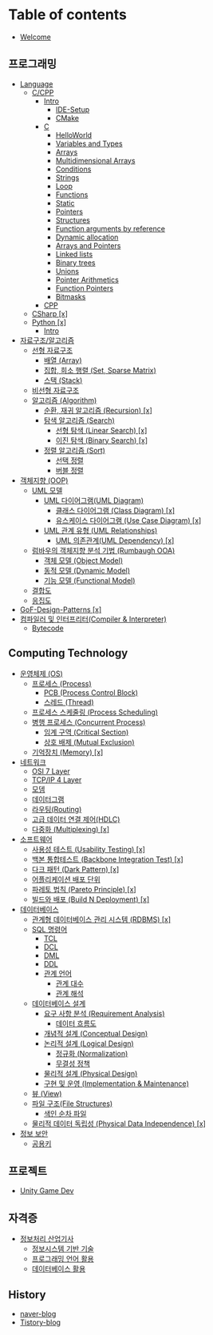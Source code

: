 # Table of contents

* [Welcome](README.md)

## 프로그래밍 <a href="#programming" id="programming"></a>

* [Language](programming/language/README.md)
  * [C/CPP](programming/language/c-cpp/README.md)
    * [Intro](programming/language/c-cpp/intro/README.md)
      * [IDE-Setup](programming/language/c-cpp/intro/intro.md)
      * [CMake](programming/language/c-cpp/intro/cmake.md)
    * [C](programming/language/c-cpp/c/README.md)
      * [HelloWorld](programming/language/c-cpp/c/helloworld.md)
      * [Variables and Types](programming/language/c-cpp/c/variables-and-types.md)
      * [Arrays](programming/language/c-cpp/c/arrays.md)
      * [Multidimensional Arrays](programming/language/c-cpp/c/multidimensional-arrays.md)
      * [Conditions](programming/language/c-cpp/c/conditions.md)
      * [Strings](programming/language/c-cpp/c/strings.md)
      * [Loop](programming/language/c-cpp/c/loop.md)
      * [Functions](programming/language/c-cpp/c/functions.md)
      * [Static](programming/language/c-cpp/c/static.md)
      * [Pointers](programming/language/c-cpp/c/pointers.md)
      * [Structures](programming/language/c-cpp/c/structures.md)
      * [Function arguments by reference](programming/language/c-cpp/c/function-arguments-by-reference.md)
      * [Dynamic allocation](programming/language/c-cpp/c/dynamic-allocation.md)
      * [Arrays and Pointers](programming/language/c-cpp/c/arrays-and-pointers.md)
      * [Linked lists](programming/language/c-cpp/c/linked-lists.md)
      * [Binary trees](programming/language/c-cpp/c/binary-trees.md)
      * [Unions](programming/language/c-cpp/c/unions.md)
      * [Pointer Arithmetics](programming/language/c-cpp/c/pointer-arithmetics.md)
      * [Function Pointers](programming/language/c-cpp/c/function-pointers.md)
      * [Bitmasks](programming/language/c-cpp/c/bitmasks.md)
    * [CPP](programming/language/c-cpp/cpp.md)
  * [CSharp \[x\]](programming/language/csharp.md)
  * [Python \[x\]](programming/language/python/README.md)
    * [Intro](programming/language/python/intro.md)
* [자료구조/알고리즘](programming/structalgo/README.md)
  * [선형 자료구조](programming/structalgo/linear-data-structure/README.md)
    * [배열 (Array)](programming/structalgo/linear-data-structure/array.md)
    * [집합, 희소 행렬 (Set, Sparse Matrix)](programming/structalgo/linear-data-structure/set-sparse-matrix.md)
    * [스택 (Stack)](programming/structalgo/linear-data-structure/stack.md)
  * [비선형 자료구조](programming/structalgo/non-linear-data-structure.md)
  * [알고리즘 (Algorithm)](programming/structalgo/algorithm/README.md)
    * [순환, 재귀 알고리즘 (Recursion) \[x\]](programming/structalgo/algorithm/recursion.md)
    * [탐색 알고리즘 (Search)](programming/structalgo/algorithm/search/README.md)
      * [선형 탐색 (Linear Search) \[x\]](programming/structalgo/algorithm/search/linear-search.md)
      * [이진 탐색 (Binary Search) \[x\]](programming/structalgo/algorithm/search/binary-search.md)
    * [정렬 알고리즘 (Sort)](programming/structalgo/algorithm/sort/README.md)
      * [선택 정렬](programming/structalgo/algorithm/sort/selection-sort.md)
      * [버블 정렬](programming/structalgo/algorithm/sort/bubble-sort.md)
* [객체지향 (OOP)](programming/oop/README.md)
  * [UML 모델](programming/oop/uml-model/README.md)
    * [UML 다이어그램(UML Diagram)](programming/oop/uml-model/uml-diagram/README.md)
      * [클래스 다이어그램 (Class Diagram) \[x\]](programming/oop/uml-model/uml-diagram/class-diagram.md)
      * [유스케이스 다이어그램 (Use Case Diagram) \[x\]](programming/oop/uml-model/uml-diagram/use-case-diagram.md)
    * [UML 관계 유형 (UML Relationships)](programming/oop/uml-model/uml-relationships/README.md)
      * [UML 의존관계(UML Dependency) \[x\]](programming/oop/uml-model/uml-relationships/uml-dependency.md)
  * [럼바우의 객체지향 분석 기법 (Rumbaugh OOA)](programming/oop/rumbaugh-ooa/README.md)
    * [객체 모델 (Object Model)](programming/oop/rumbaugh-ooa/object-model.md)
    * [동적 모델 (Dynamic Model)](programming/oop/rumbaugh-ooa/dynamic-model.md)
    * [기능 모델 (Functional Model)](programming/oop/rumbaugh-ooa/functional-model.md)
  * [결합도](programming/oop/coupling.md)
  * [응집도](programming/oop/cohesion.md)
* [GoF-Design-Patterns \[x\]](programming/gof-design-patterns.md)
* [컴파일러 및 인터프리터(Compiler & Interpreter)](programming/compiler-and-interpreter/README.md)
  * [Bytecode](programming/compiler-and-interpreter/bytecode.md)

## Computing Technology

* [운영체제 (OS)](computing-technology/os/README.md)
  * [프로세스 (Process)](computing-technology/os/process/README.md)
    * [PCB (Process Control Block)](computing-technology/os/process/pcb-process-control-block.md)
    * [스레드 (Thread)](computing-technology/os/process/thread.md)
  * [프로세스 스케줄링 (Process Scheduling)](computing-technology/os/process-scheduling.md)
  * [병행 프로세스 (Concurrent Process)](computing-technology/os/concurrent-process/README.md)
    * [임계 구역 (Critical Section)](computing-technology/os/concurrent-process/critical-section.md)
    * [상호 배제 (Mutual Exclusion)](computing-technology/os/concurrent-process/mutual-exclusion.md)
  * [기억장치 (Memory) \[x\]](computing-technology/os/memory-x.md)
* [네트워크](computing-technology/network/README.md)
  * [OSI 7 Layer](computing-technology/network/osi-7-layer.md)
  * [TCP/IP 4 Layer](computing-technology/network/tcp-ip-4-layer.md)
  * [모뎀](computing-technology/network/modem.md)
  * [데이터그램](computing-technology/network/datagram.md)
  * [라우팅(Routing)](computing-technology/network/routing.md)
  * [고급 데이터 연결 제어(HDLC)](computing-technology/network/hdlc.md)
  * [다중화 (Multiplexing) \[x\]](computing-technology/network/multiplexing-x.md)
* [소프트웨어](computing-technology/software/README.md)
  * [사용성 테스트 (Usability Testing) \[x\]](computing-technology/software/usability-testing-x.md)
  * [백본 통합테스트 (Backbone Integration Test) \[x\]](computing-technology/software/backbone-integration-test-x.md)
  * [다크 패턴 (Dark Pattern) \[x\]](computing-technology/software/dark-pattern-x.md)
  * [어플리케이션 배포 단위](computing-technology/software/application_deployment_unit.md)
  * [파레토 법칙 (Pareto Principle) \[x\]](computing-technology/software/pareto-principle.md)
  * [빌드와 배포 (Build N Deployment) \[x\]](computing-technology/software/build-n-deployment-x.md)
* [데이터베이스](computing-technology/database/README.md)
  * [관계형 데이터베이스 관리 시스템 (RDBMS) \[x\]](computing-technology/database/rdbms-x.md)
  * [SQL 명령어](computing-technology/database/sql/README.md)
    * [TCL](computing-technology/database/sql/tcl.md)
    * [DCL](computing-technology/database/sql/dcl.md)
    * [DML](computing-technology/database/sql/dml.md)
    * [DDL](computing-technology/database/sql/ddl.md)
    * [관계 언어](computing-technology/database/relational-language/README.md)
      * [관계 대수](computing-technology/database/relational-language/relational-algebra.md)
      * [관계 해석](computing-technology/database/relational-language/relational-calculus.md)
  * [데이터베이스 설계](computing-technology/database/database_design/README.md)
    * [요구 사항 분석 (Requirement Analysis)](computing-technology/database/database_design/requirement-analysis/README.md)
      * [데이터 흐름도](computing-technology/database/database_design/requirement-analysis/data_flow_diagram.md)
    * [개념적 설계 (Conceptual Design)](computing-technology/database/database_design/conceptual-design.md)
    * [논리적 설계 (Logical Design)](computing-technology/database/database_design/logical-design/README.md)
      * [정규화 (Normalization)](computing-technology/database/database_design/logical-design/normalization.md)
      * [무결성 정책](computing-technology/database/database_design/logical-design/integrity.md)
    * [물리적 설계 (Physical Design)](computing-technology/database/database_design/physical-design.md)
    * [구현 및 운영 (Implementation & Maintenance)](computing-technology/database/database_design/implementation-and-maintenance.md)
  * [뷰 (View)](computing-technology/database/view.md)
  * [파일 구조(File Structures)](computing-technology/database/file-structures/README.md)
    * [색인 순차 파일](computing-technology/database/file-structures/index_sequential_file.md)
  * [물리적 데이터 독립성 (Physical Data Independence) \[x\]](computing-technology/database/physical-data-independence-x.md)
* [정보 보안](computing-technology/security/README.md)
  * [공용키](computing-technology/security/public_key_system.md)

## 프로젝트 <a href="#projcet" id="projcet"></a>

* [Unity Game Dev](projcet/unity-game-dev.md)

## 자격증 <a href="#certificate" id="certificate"></a>

* [정보처리 산업기사](certificate/it_engineer_cert/README.md)
  * [정보시스템 기반 기술](certificate/it_engineer_cert/is_base_tech.md)
  * [프로그래밍 언어 활용](certificate/it_engineer_cert/programming.md)
  * [데이터베이스 활용](certificate/it_engineer_cert/database.md)

## History

* [naver-blog](https://blog.naver.com/jhjy5369)
* [Tistory-blog](https://jjh0.tistory.com/)
